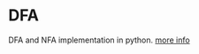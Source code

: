 # DFA
DFA and NFA implementation in python.
[more info](https://www.google.com/url?sa=t&rct=j&q=&esrc=s&source=web&cd=&cad=rja&uact=8&ved=2ahUKEwjhu6nZ46-CAxWLif0HHZMUCJUQFnoECBgQAQ&url=https%3A%2F%2Fwww.geeksforgeeks.org%2Fintroduction-of-finite-automata%2F&usg=AOvVaw3eH4b_BZZNBkLnyCQUFAzZ&opi=89978449)
